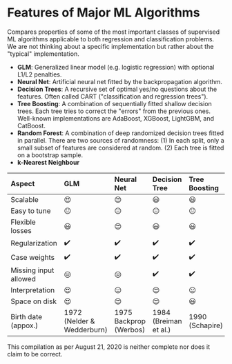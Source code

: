 # Features of Major ML Algorithms

Compares properties of some of the most important classes of supervised ML algorithms applicable to both regression and classification problems. We are not thinking about a specific implementation but rather about the "typical" implementation.

- **GLM**: Generalized linear model (e.g. logistic regression) with optional L1/L2 penalties.
- **Neural Net**: Artificial neural net fitted by the backpropagation algorithm.
- **Decision Trees**: A recursive set of optimal yes/no questions about the features. Often called CART ("classification and regression trees").
- **Tree Boosting**: A combination of sequentially fitted shallow decision trees. Each tree tries to correct the "errors" from the previous ones. Well-known implementations are AdaBoost, XGBoost, LightGBM, and CatBoost.
- **Random Forest**: A combination of deep randomized decision trees fitted in parallel. There are two sources of randomness: (1) In each split, only a small subset of features are considered at random. (2) Each tree is fitted on a bootstrap sample.
- **k-Nearest Neighbour**

Aspect                | GLM                        | Neural Net             | Decision Tree      | Tree Boosting      | Random Forest      | k-Nearest Neighbour
:------------         | :-------------             | :-------------         | :-------------     | :-------------     | :-------------     | :-------------
Scalable              | :heart_eyes:               | :heart_eyes:           | :smiley:           | :smiley:           | :neutral_face:     | :unamused:
Easy to tune          | :neutral_face:             | :neutral_face:         | :neutral_face:     | :neutral_face:     | :smiley:           | :neutral_face:
Flexible losses       | :smiley:                   | :heart_eyes:           | :smiley:           | :smiley:           | :neutral_face:     | :neutral_face:
Regularization        | :heavy_check_mark:         | :heavy_check_mark:     | :heavy_check_mark: | :heavy_check_mark: | :heavy_check_mark: | :heavy_check_mark:
Case weights          | :heavy_check_mark:         | :heavy_check_mark:     | :heavy_check_mark: | :heavy_check_mark: | :heavy_check_mark: | :heavy_check_mark:
Missing input allowed | :unamused:                 | :unamused:             | :heavy_check_mark: | :heavy_check_mark: | :unamused:         | :unamused:
Interpretation        | :heart_eyes:               | :neutral_face:         | :heart_eyes:       | :neutral_face:     | :neutral_face:     | :neutral_face:
Space on disk         | :heart_eyes:               | :heart_eyes:           | :heart_eyes:       | :smiley:           | :unamused:         | :unamused:
Birth date (appox.)   | 1972 (Nelder & Wedderburn) | 1975 Backprop (Werbos) | 1984 (Breiman et al.)    | 1990 (Schapire)    | 2001 (Breiman)     | 1951 (Fix & Hodges)

This compilation as per August 21, 2020 is neither complete nor does it claim to be correct.

